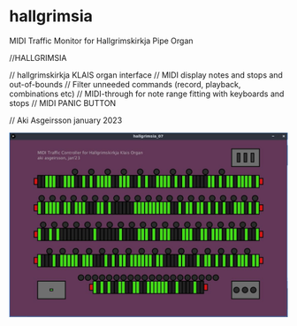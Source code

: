 # hallgrimsia
MIDI Traffic Monitor for Hallgrimskirkja Pipe Organ


//HALLGRIMSIA

// hallgrimskirkja KLAIS organ interface
// MIDI display notes and stops and out-of-bounds
// Filter unneeded commands (record, playback, combinations etc)
// MIDI-through for note range fitting with keyboards and stops
// MIDI PANIC BUTTON

// Aki Asgeirsson january 2023


![Alt text](hallgrimsia.jpg?raw=true "screenshot")

